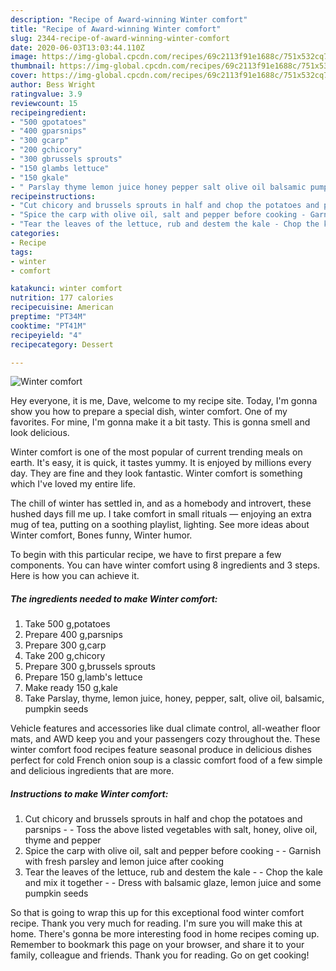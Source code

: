```yaml
---
description: "Recipe of Award-winning Winter comfort"
title: "Recipe of Award-winning Winter comfort"
slug: 2344-recipe-of-award-winning-winter-comfort
date: 2020-06-03T13:03:44.110Z
image: https://img-global.cpcdn.com/recipes/69c2113f91e1688c/751x532cq70/winter-comfort-recipe-main-photo.jpg
thumbnail: https://img-global.cpcdn.com/recipes/69c2113f91e1688c/751x532cq70/winter-comfort-recipe-main-photo.jpg
cover: https://img-global.cpcdn.com/recipes/69c2113f91e1688c/751x532cq70/winter-comfort-recipe-main-photo.jpg
author: Bess Wright
ratingvalue: 3.9
reviewcount: 15
recipeingredient:
- "500 gpotatoes"
- "400 gparsnips"
- "300 gcarp"
- "200 gchicory"
- "300 gbrussels sprouts"
- "150 glambs lettuce"
- "150 gkale"
- " Parslay thyme lemon juice honey pepper salt olive oil balsamic pumpkin seeds"
recipeinstructions:
- "Cut chicory and brussels sprouts in half and chop the potatoes and parsnips - Toss the above listed vegetables with salt, honey, olive oil, thyme and pepper"
- "Spice the carp with olive oil, salt and pepper before cooking - Garnish with fresh parsley and lemon juice after cooking"
- "Tear the leaves of the lettuce, rub and destem the kale - Chop the kale and mix it together - Dress with balsamic glaze, lemon juice and some pumpkin seeds"
categories:
- Recipe
tags:
- winter
- comfort

katakunci: winter comfort 
nutrition: 177 calories
recipecuisine: American
preptime: "PT34M"
cooktime: "PT41M"
recipeyield: "4"
recipecategory: Dessert

---
```



![Winter comfort](https://img-global.cpcdn.com/recipes/69c2113f91e1688c/751x532cq70/winter-comfort-recipe-main-photo.jpg)

Hey everyone, it is me, Dave, welcome to my recipe site. Today, I'm gonna show you how to prepare a special dish, winter comfort. One of my favorites. For mine, I'm gonna make it a bit tasty. This is gonna smell and look delicious.

Winter comfort is one of the most popular of current trending meals on earth. It's easy, it is quick, it tastes yummy. It is enjoyed by millions every day. They are fine and they look fantastic. Winter comfort is something which I've loved my entire life.

The chill of winter has settled in, and as a homebody and introvert, these hushed days fill me up. I take comfort in small rituals — enjoying an extra mug of tea, putting on a soothing playlist, lighting. See more ideas about Winter comfort, Bones funny, Winter humor.


To begin with this particular recipe, we have to first prepare a few components. You can have winter comfort using 8 ingredients and 3 steps. Here is how you can achieve it.

<!--inarticleads1-->

##### The ingredients needed to make Winter comfort:

1. Take 500 g,potatoes
1. Prepare 400 g,parsnips
1. Prepare 300 g,carp
1. Take 200 g,chicory
1. Prepare 300 g,brussels sprouts
1. Prepare 150 g,lamb&#39;s lettuce
1. Make ready 150 g,kale
1. Take  Parslay, thyme, lemon juice, honey, pepper, salt, olive oil, balsamic, pumpkin seeds


Vehicle features and accessories like dual climate control, all-weather floor mats, and AWD keep you and your passengers cozy throughout the. These winter comfort food recipes feature seasonal produce in delicious dishes perfect for cold French onion soup is a classic comfort food of a few simple and delicious ingredients that are more. 

<!--inarticleads2-->

##### Instructions to make Winter comfort:

1. Cut chicory and brussels sprouts in half and chop the potatoes and parsnips - - Toss the above listed vegetables with salt, honey, olive oil, thyme and pepper
1. Spice the carp with olive oil, salt and pepper before cooking - - Garnish with fresh parsley and lemon juice after cooking
1. Tear the leaves of the lettuce, rub and destem the kale - - Chop the kale and mix it together - - Dress with balsamic glaze, lemon juice and some pumpkin seeds




So that is going to wrap this up for this exceptional food winter comfort recipe. Thank you very much for reading. I'm sure you will make this at home. There's gonna be more interesting food in home recipes coming up. Remember to bookmark this page on your browser, and share it to your family, colleague and friends. Thank you for reading. Go on get cooking!
